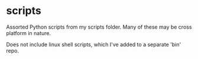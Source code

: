 # scripts

Assorted Python scripts from my scripts folder.  Many of these may be cross platform in nature.

Does not include linux shell scripts, which I've added to a separate 'bin' repo.
